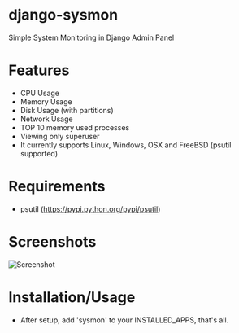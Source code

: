 django-sysmon
=============

Simple System Monitoring in Django Admin Panel

Features
=============

- CPU Usage
- Memory Usage
- Disk Usage (with partitions)
- Network Usage
- TOP 10 memory used processes
- Viewing only superuser
- It currently supports Linux, Windows, OSX and FreeBSD (psutil supported)

Requirements
=============
- psutil (https://pypi.python.org/pypi/psutil)

Screenshots
=============
![Screenshot](https://raw.github.com/hakanzy/django-sysmon/master/docs/screen.png)


Installation/Usage
=============

 - After setup, add 'sysmon' to your INSTALLED_APPS, that's all.
